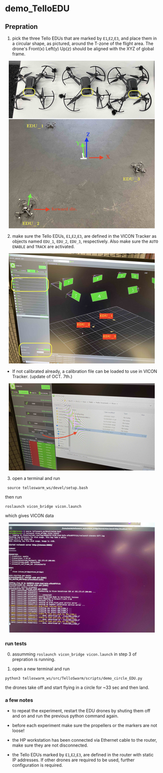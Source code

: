# demo_TelloEDU


## Prepration 

1. pick the three Tello EDUs that are marked by `E1`,`E2`,`E3`, and place them in a circular shape, as pictured, around the T-zone of the flight area. The drone's Front(x) Left(y) Up(z) should be aligned with the XYZ of global frame.

<p align="center">
<img src="media/TELL_edus.jpg" alt="Your image title" width="480"/>
<img src="media/TELOs_formation.jpg" alt="Your image title" width="480"/>
</p>


2. make sure the Tello EDUs, `E1`,`E2`,`E3`, are defined in the VICON Tracker as objects named ``EDU_1``, ``EDU_2``, ``EDU_3``, respectively. Also make sure the ``AUTO ENABLE`` and ``TRACK`` are activated.

<p align="center">
<img src="media/TELLO_vicon.jpg" alt="Your image title" width="480"/>
</p>

- If not calibrated already, a calibration file can be loaded to use in VICON Tracker. (update of OCT. 7th.)
<p align="center">
<img src="media/IMG_3420.jpg" alt="Your image title" width="480"/>
</p>

3. open a terminal and run 

 ```
  source telloswarm_ws/devel/setup.bash
 ```
 
then run
 
 ```
 roslaunch vicon_bridge vicon.launch
 ```
 
 which gives VICON data 
 
<p align="center">
<img src="media/tello_vicon_ros.jpg" alt="Your image title" width="480"/>
</p>
 
 
 ### run tests
 
 0. assumming ``roslaunch vicon_bridge vicon.launch`` in step 3 of prepration is running.
 
 1. open a new terminal and run
 
 ```
 python3 telloswarm_ws/src/TelloSwarm/scripts/demo_circle_EDU.py
 ```
 
 the drones take off and start flying in a circle for ~33 sec and then land.


### a few notes

 - to repeat the experiment, restart the EDU drones by shuting them off and on and run the previous python command again.

 - before each experiment make sure the propellers or the markers are not loose!

 - the HP workstation has been connected via Ethernet cable to the router, make sure they are not disconnected.

 - the Tello EDUs marked by `E1`,`E2`,`E3`, are defined in the router with static IP addresses. If other drones are required to be used, further configuration is required.

